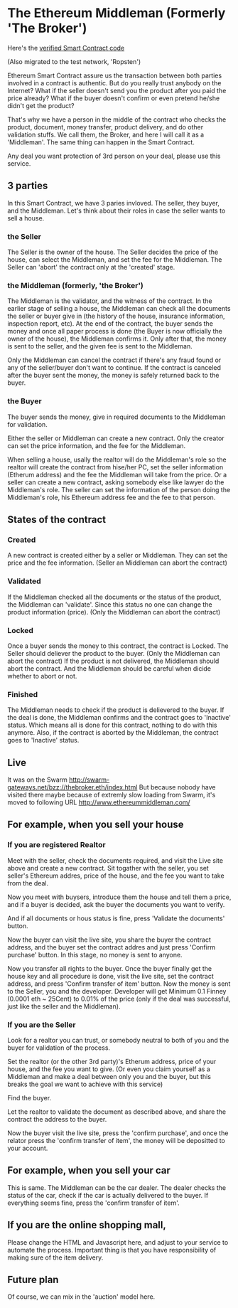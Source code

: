 # The Ethereum Middleman (Formerly 'The Broker')

Here's the [verified Smart Contract code](https://etherscan.io/address/0xe5c67eaa5b7d17f8418d097ad6ac6cac184f6bfb#code)

(Also migrated to the test network, 'Ropsten')

Ethereum Smart Contract assure us the transaction between both parties involved in a contract is authentic. But do you really trust anybody on the Internet? What if the seller doesn't send you the product after you paid the price already? What if the buyer doesn't confirm or even pretend he/she didn't get the product?

That's why we have a person in the middle of the contract who checks the product, document, money transfer, product delivery, and do other validation stuffs. We call them, the Broker, and here I will call it as a 'Middleman'. The same thing can happen in the Smart Contract.

Any deal you want protection of 3rd person on your deal, please use this service.

## 3 parties

In this Smart Contract, we have 3 paries invloved. The seller, they buyer, and the Middleman. Let's think about their roles in case the seller wants to sell a house.

### the Seller
The Seller is the owner of the house. The Seller decides the price of the house, can select the Middleman, and set the fee for the Middleman. The Seller can 'abort' the contract only at the 'created' stage. 

### the Middleman (formerly, 'the Broker')
The Middleman is the validator, and the witness of the contract. In the earlier stage of selling a house, the Middleman can check all the documents the seller or buyer give in (the history of the house, insurance information, inspection report, etc). At the end of the contract, the buyer sends the money and once all paper process is done (the Buyer is now officially the owner of the house), the Middleman confirms it. Only after that, the money is sent to the seller, and the given fee is sent to the Middleman.

Only the Middleman can cancel the contract if there's any fraud found or any of the seller/buyer don't want to continue. If the contract is canceled after the buyer sent the money, the money is safely returned back to the buyer.

### the Buyer
The buyer sends the money, give in required documents to the Middleman for validation.


Either the seller or Middleman can create a new contract. Only the creator can set the price information, and the fee for the Middleman. 

When selling a house, usally the realtor will do the Middleman's role so the realtor will create the contract from hise/her PC, set the seller information (Etherum address) and the fee the Middleman will take from the price. Or a seller can create a new contract, asking somebody else like lawyer do the Middleman's role. The seller can set the information of the person doing the Middleman's role, his Ethereum address fee and the fee to that person.

## States of the contract

### Created
A new contract is created either by a seller or Middleman. They can set the price and the fee information. (Seller an Middleman can abort the contract)

### Validated
If the Middleman checked all the documents or the status of the product, the Middleman can 'validate'. Since this status no one can change the product information (price). (Only the Middleman can abort the contract)

### Locked
Once a buyer sends the money to this contract, the contract is Locked. The Seller should deliever the product to the buyer.
(Only the Middleman can abort the contract) If the product is not delivered, the Middleman should abort the contract. And the Middleman should be careful when dicide whether to abort or not.

### Finished
The Middleman needs to check if the product is delievered to the buyer. If the deal is done, the Middleman confirms and the contract goes to 'Inactive' status. Which means all is done for this contract, nothing to do with this anymore. Also, if the contract is aborted by the Middleman, the contract goes to 'Inactive' status.


## Live
It was on the Swarm http://swarm-gateways.net/bzz://thebroker.eth/index.html
But because nobody have visited there maybe because of extremly slow loading from Swarm,
it's moved to following URL
http://www.ethereummiddleman.com/

## For example, when you sell your house

### If you are registered Realtor

Meet with the seller, check the documents required, and visit the Live site above and create a new contract.
Sit togather with the seller, you set seller's Ethereum addres, price of the house, and the fee you want to take from the deal.

Now you meet with buysers, introduce them the house and tell them a price, and if a buyer is decided, ask the buyer the documents you want to verify.

And if all documents or hous status is fine, press 'Validate the documents' button.

Now the buyer can visit the live site, you share the buyer the contract address, and the buyer set the contract addres and just press 'Confirm purchase' button. In this stage, no money is sent to anyone.

Now you transfer all rights to the buyer. Once the buyer finally get the house key and all procedure is done, visit the live site, set the contract address, and press 'Confirm transfer of item' button. Now the money is sent to the Seller, you and the developer. Developer will get Minimum 0.1 Finney (0.0001 eth ~ 25Cent) to 0.01% of the price (only if the deal was successful, just like the seller and the Middleman).

### If you are the Seller

Look for a realtor you can trust, or somebody neutral to both of you and the buyer for validation of the process.

Set the realtor (or the other 3rd party)'s Etherum address, price of your house, and the fee you want to give. (Or even you claim yourself as a Middleman and make a deal between only you and the buyer, but this breaks the goal we want to achieve with this service)

Find the buyer.

Let the realtor to validate the document as described above, and share the contract the address to the buyer.

Now the buyer visit the live site, press the 'confirm purchase', and once the relator press the 'confirm transfer of item', the money will be depositted to your account.


## For example, when you sell your car

This is same. The Middleman can be the car dealer. The dealer checks the status of the car, check if the car is actually delivered to the buyer. If everything seems fine, press the 'confirm transfer of item'.


## If you are the online shopping mall,
Please change the HTML and Javascript here, and adjust to your service to automate the process.
Important thing is that you have responsibility of making sure of the item delivery.


## Future plan
Of course, we can mix in the 'auction' model here.


